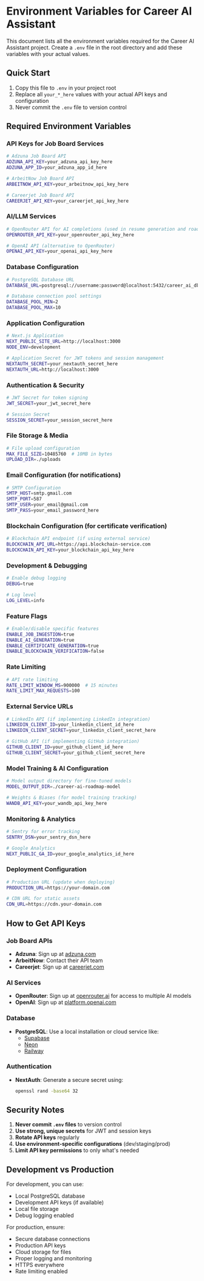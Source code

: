 # Environment Variables for Career AI Assistant

This document lists all the environment variables required for the Career AI Assistant project. Create a `.env` file in the root directory and add these variables with your actual values.

## Quick Start

1. Copy this file to `.env` in your project root
2. Replace all `your_*_here` values with your actual API keys and configuration
3. Never commit the `.env` file to version control

## Required Environment Variables

### API Keys for Job Board Services

```bash
# Adzuna Job Board API
ADZUNA_API_KEY=your_adzuna_api_key_here
ADZUNA_APP_ID=your_adzuna_app_id_here

# ArbeitNow Job Board API
ARBEITNOW_API_KEY=your_arbeitnow_api_key_here

# Careerjet Job Board API
CAREERJET_API_KEY=your_careerjet_api_key_here
```

### AI/LLM Services

```bash
# OpenRouter API for AI completions (used in resume generation and roadmap generation)
OPENROUTER_API_KEY=your_openrouter_api_key_here

# OpenAI API (alternative to OpenRouter)
OPENAI_API_KEY=your_openai_api_key_here
```

### Database Configuration

```bash
# PostgreSQL Database URL
DATABASE_URL=postgresql://username:password@localhost:5432/career_ai_db

# Database connection pool settings
DATABASE_POOL_MIN=2
DATABASE_POOL_MAX=10
```

### Application Configuration

```bash
# Next.js Application
NEXT_PUBLIC_SITE_URL=http://localhost:3000
NODE_ENV=development

# Application Secret for JWT tokens and session management
NEXTAUTH_SECRET=your_nextauth_secret_here
NEXTAUTH_URL=http://localhost:3000
```

### Authentication & Security

```bash
# JWT Secret for token signing
JWT_SECRET=your_jwt_secret_here

# Session Secret
SESSION_SECRET=your_session_secret_here
```

### File Storage & Media

```bash
# File upload configuration
MAX_FILE_SIZE=10485760  # 10MB in bytes
UPLOAD_DIR=./uploads
```

### Email Configuration (for notifications)

```bash
# SMTP Configuration
SMTP_HOST=smtp.gmail.com
SMTP_PORT=587
SMTP_USER=your_email@gmail.com
SMTP_PASS=your_email_password_here
```

### Blockchain Configuration (for certificate verification)

```bash
# Blockchain API endpoint (if using external service)
BLOCKCHAIN_API_URL=https://api.blockchain-service.com
BLOCKCHAIN_API_KEY=your_blockchain_api_key_here
```

### Development & Debugging

```bash
# Enable debug logging
DEBUG=true

# Log level
LOG_LEVEL=info
```

### Feature Flags

```bash
# Enable/disable specific features
ENABLE_JOB_INGESTION=true
ENABLE_AI_GENERATION=true
ENABLE_CERTIFICATE_GENERATION=true
ENABLE_BLOCKCHAIN_VERIFICATION=false
```

### Rate Limiting

```bash
# API rate limiting
RATE_LIMIT_WINDOW_MS=900000  # 15 minutes
RATE_LIMIT_MAX_REQUESTS=100
```

### External Service URLs

```bash
# LinkedIn API (if implementing LinkedIn integration)
LINKEDIN_CLIENT_ID=your_linkedin_client_id_here
LINKEDIN_CLIENT_SECRET=your_linkedin_client_secret_here

# GitHub API (if implementing GitHub integration)
GITHUB_CLIENT_ID=your_github_client_id_here
GITHUB_CLIENT_SECRET=your_github_client_secret_here
```

### Model Training & AI Configuration

```bash
# Model output directory for fine-tuned models
MODEL_OUTPUT_DIR=./career-ai-roadmap-model

# Weights & Biases (for model training tracking)
WANDB_API_KEY=your_wandb_api_key_here
```

### Monitoring & Analytics

```bash
# Sentry for error tracking
SENTRY_DSN=your_sentry_dsn_here

# Google Analytics
NEXT_PUBLIC_GA_ID=your_google_analytics_id_here
```

### Deployment Configuration

```bash
# Production URL (update when deploying)
PRODUCTION_URL=https://your-domain.com

# CDN URL for static assets
CDN_URL=https://cdn.your-domain.com
```

## How to Get API Keys

### Job Board APIs
- **Adzuna**: Sign up at [adzuna.com](https://developer.adzuna.com/)
- **ArbeitNow**: Contact their API team
- **Careerjet**: Sign up at [careerjet.com](https://www.careerjet.com/partners/api/)

### AI Services
- **OpenRouter**: Sign up at [openrouter.ai](https://openrouter.ai/) for access to multiple AI models
- **OpenAI**: Sign up at [platform.openai.com](https://platform.openai.com/)

### Database
- **PostgreSQL**: Use a local installation or cloud service like:
  - [Supabase](https://supabase.com/)
  - [Neon](https://neon.tech/)
  - [Railway](https://railway.app/)

### Authentication
- **NextAuth**: Generate a secure secret using:
  ```bash
  openssl rand -base64 32
  ```

## Security Notes

1. **Never commit `.env` files** to version control
2. **Use strong, unique secrets** for JWT and session keys
3. **Rotate API keys** regularly
4. **Use environment-specific configurations** (dev/staging/prod)
5. **Limit API key permissions** to only what's needed

## Development vs Production

For development, you can use:
- Local PostgreSQL database
- Development API keys (if available)
- Local file storage
- Debug logging enabled

For production, ensure:
- Secure database connections
- Production API keys
- Cloud storage for files
- Proper logging and monitoring
- HTTPS everywhere
- Rate limiting enabled
